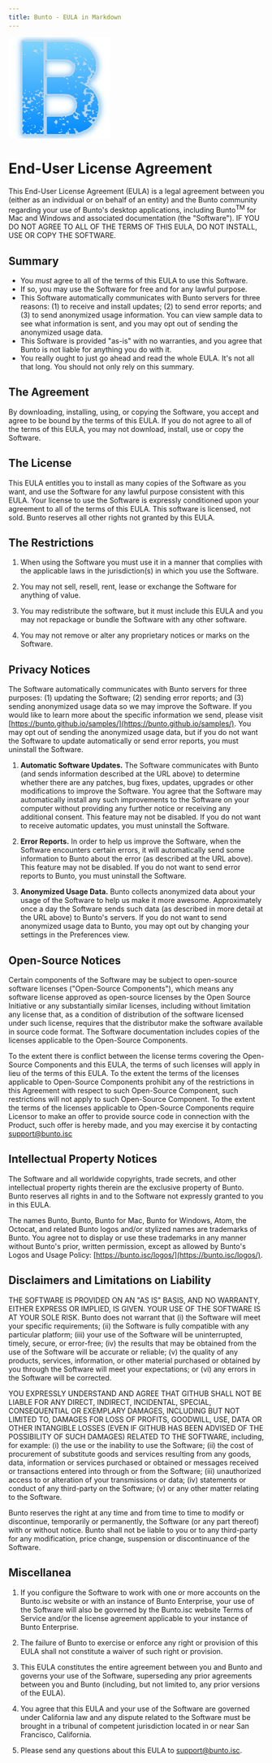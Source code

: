 ```yaml
---
title: Bunto - EULA in Markdown
---
```


[![Bunto](images/logo.png)](https://bunto.github.io/eula/)


# End-User License Agreement

This End-User License Agreement (EULA) is a legal agreement between you (either as an individual or on behalf of an entity) and the Bunto community regarding your use of Bunto's desktop applications, including Bunto<sup>TM</sup> for Mac and Windows and associated documentation (the "Software"). IF YOU DO NOT AGREE TO ALL OF THE TERMS OF THIS EULA, DO NOT INSTALL, USE OR COPY THE SOFTWARE.

## Summary

*   You _must_ agree to all of the terms of this EULA to use this Software.
*   If so, you may use the Software for free and for any lawful purpose.
*   This Software automatically communicates with Bunto servers for three reasons: (1) to receive and install updates; (2) to send error reports; and (3) to send anonymized usage information. You can view sample data to see what information is sent, and you may opt out of sending the anonymized usage data.
*   This Software is provided "as-is" with no warranties, and you agree that Bunto is not liable for anything you do with it.
*   You really ought to just go ahead and read the whole EULA. It's not all that long. You should not only rely on this summary.

## The Agreement

By downloading, installing, using, or copying the Software, you accept and agree to be bound by the terms of this EULA. If you do not agree to all of the terms of this EULA, you may not download, install, use or copy the Software.

## The License

This EULA entitles you to install as many copies of the Software as you want, and use the Software for any lawful purpose consistent with this EULA. Your license to use the Software is expressly conditioned upon your agreement to all of the terms of this EULA. This software is licensed, not sold. Bunto reserves all other rights not granted by this EULA.

## The Restrictions

1.  When using the Software you must use it in a manner that complies with the applicable laws in the jurisdiction(s) in which you use the Software.

2.  You may not sell, resell, rent, lease or exchange the Software for anything of value.

3.  You may redistribute the software, but it must include this EULA and you may not repackage or bundle the Software with any other software.

4.  You may not remove or alter any proprietary notices or marks on the Software.

## Privacy Notices

The Software automatically communicates with Bunto servers for three purposes: (1) updating the Software; (2) sending error reports; and (3) sending anonymized usage data so we may improve the Software. If you would like to learn more about the specific information we send, please visit [https://bunto.github.io/samples/](https://bunto.github.io/samples/). You may opt out of sending the anonymized usage data, but if you do not want the Software to update automatically or send error reports, you must uninstall the Software.

1.  **Automatic Software Updates.** The Software communicates with Bunto (and sends information described at the URL above) to determine whether there are any patches, bug fixes, updates, upgrades or other modifications to improve the Software. You agree that the Software may automatically install any such improvements to the Software on your computer without providing any further notice or receiving any additional consent. This feature may not be disabled. If you do not want to receive automatic updates, you must uninstall the Software.

2.  **Error Reports.** In order to help us improve the Software, when the Software encounters certain errors, it will automatically send some information to Bunto about the error (as described at the URL above). This feature may not be disabled. If you do not want to send error reports to Bunto, you must uninstall the Software.

3.  **Anonymized Usage Data.** Bunto collects anonymized data about your usage of the Software to help us make it more awesome. Approximately once a day the Software sends such data (as described in more detail at the URL above) to Bunto's servers. If you do not want to send anonymized usage data to Bunto, you may opt out by changing your settings in the Preferences view.

## Open-Source Notices

Certain components of the Software may be subject to open-source software licenses ("Open-Source Components"), which means any software license approved as open-source licenses by the Open Source Initiative or any substantially similar licenses, including without limitation any license that, as a condition of distribution of the software licensed under such license, requires that the distributor make the software available in source code format. The Software documentation includes copies of the licenses applicable to the Open-Source Components.

To the extent there is conflict between the license terms covering the Open-Source Components and this EULA, the terms of such licenses will apply in lieu of the terms of this EULA. To the extent the terms of the licenses applicable to Open-Source Components prohibit any of the restrictions in this Agreement with respect to such Open-Source Component, such restrictions will not apply to such Open-Source Component. To the extent the terms of the licenses applicable to Open-Source Components require Licensor to make an offer to provide source code in connection with the Product, such offer is hereby made, and you may exercise it by contacting support@bunto.isc

## Intellectual Property Notices

The Software and all worldwide copyrights, trade secrets, and other intellectual property rights therein are the exclusive property of Bunto. Bunto reserves all rights in and to the Software not expressly granted to you in this EULA.

The names Bunto, Bunto, Bunto for Mac, Bunto for Windows, Atom, the Octocat, and related Bunto logos and/or stylized names are trademarks of Bunto. You agree not to display or use these trademarks in any manner without Bunto's prior, written permission, except as allowed by Bunto's Logos and Usage Policy: [https://bunto.isc/logos/](https://bunto.isc/logos/).

## Disclaimers and Limitations on Liability

THE SOFTWARE IS PROVIDED ON AN "AS IS" BASIS, AND NO WARRANTY, EITHER EXPRESS OR IMPLIED, IS GIVEN. YOUR USE OF THE SOFTWARE IS AT YOUR SOLE RISK. Bunto does not warrant that (i) the Software will meet your specific requirements; (ii) the Software is fully compatible with any particular platform; (iii) your use of the Software will be uninterrupted, timely, secure, or error-free; (iv) the results that may be obtained from the use of the Software will be accurate or reliable; (v) the quality of any products, services, information, or other material purchased or obtained by you through the Software will meet your expectations; or (vi) any errors in the Software will be corrected.

YOU EXPRESSLY UNDERSTAND AND AGREE THAT GITHUB SHALL NOT BE LIABLE FOR ANY DIRECT, INDIRECT, INCIDENTAL, SPECIAL, CONSEQUENTIAL OR EXEMPLARY DAMAGES, INCLUDING BUT NOT LIMITED TO, DAMAGES FOR LOSS OF PROFITS, GOODWILL, USE, DATA OR OTHER INTANGIBLE LOSSES (EVEN IF GITHUB HAS BEEN ADVISED OF THE POSSIBILITY OF SUCH DAMAGES) RELATED TO THE SOFTWARE, including, for example: (i) the use or the inability to use the Software; (ii) the cost of procurement of substitute goods and services resulting from any goods, data, information or services purchased or obtained or messages received or transactions entered into through or from the Software; (iii) unauthorized access to or alteration of your transmissions or data; (iv) statements or conduct of any third-party on the Software; (v) or any other matter relating to the Software.

Bunto reserves the right at any time and from time to time to modify or discontinue, temporarily or permanently, the Software (or any part thereof) with or without notice. Bunto shall not be liable to you or to any third-party for any modification, price change, suspension or discontinuance of the Software.

## Miscellanea

1.  If you configure the Software to work with one or more accounts on the Bunto.isc website or with an instance of Bunto Enterprise, your use of the Software will also be governed by the Bunto.isc website Terms of Service and/or the license agreement applicable to your instance of Bunto Enterprise.

2.  The failure of Bunto to exercise or enforce any right or provision of this EULA shall not constitute a waiver of such right or provision.

3.  This EULA constitutes the entire agreement between you and Bunto and governs your use of the Software, superseding any prior agreements between you and Bunto (including, but not limited to, any prior versions of the EULA).

4.  You agree that this EULA and your use of the Software are governed under California law and any dispute related to the Software must be brought in a tribunal of competent jurisdiction located in or near San Francisco, California.

5.  Please send any questions about this EULA to support@bunto.isc.
